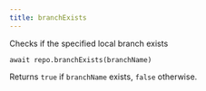 ```yaml
---
title: branchExists
---
```


<div class="lead">Checks if the specified local branch exists</div>

`await repo.branchExists(branchName)`

Returns `true` if `branchName` exists, `false` otherwise.
